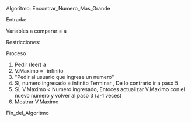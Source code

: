 Algoritmo: Encontrar_Numero_Mas_Grande
  
Entrada: 
  
  Variables a comparar = a
  

Restricciones: 

Proceso
1. Pedir (leer) a
2. V.Maximo = -infinito
3. "Pedir al usuario que ingrese un numero" 
4. Si, numero ingresado = infinito Terminar , De lo contrario ir a paso 5
5. Si, V.Maximo < Numero ingresado, Entoces actualizar V.Maximo con el nuevo numero y volver al paso 3 (a-1 veces)
6. Mostrar V.Maximo

Fin_del_Algoritmo
